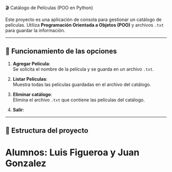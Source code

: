  🎬 Catálogo de Películas (POO en Python)

Este proyecto es una aplicación de consola para gestionar un catálogo de películas. Utiliza **Programación Orientada a Objetos (POO)** y archivos `.txt` para guardar la información.

---

## 🚀 Funcionamiento de las opciones

1. **Agregar Película**:  
   Se solicita el nombre de la película y se guarda en un archivo `.txt`.

2. **Listar Películas**:  
   Muestra todas las películas guardadas en el archivo del catálogo.

3. **Eliminar catálogo**:  
   Elimina el archivo `.txt` que contiene las películas del catálogo.

4. **Salir**:  

---

## 🧩 Estructura del proyecto

# Alumnos: Luis Figueroa y Juan Gonzalez

